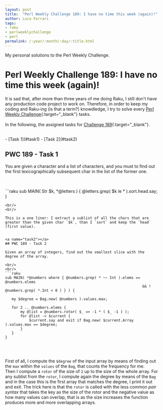 ```yaml
---
layout: post
title:  "Perl Weekly Challenge 189: I have no time this week (again)!"
author: Luca Ferrari
tags:
- raku
- perlweeklychallenge
- perl
permalink: /:year/:month/:day/:title.html
---
```

My personal solutions to the Perl Weekly Challenge.

# Perl Weekly Challenge 189: I have no time this week (again)!

It is sad that, after more than three years of me doing Raku, I still don't have any production code project to work on.
Therefore, in order to keep my coding and Raku-ing (is that a term?) knowdledge, I try to solve every  [Perl Weekly Challenge](https://perlweeklychallenge.org/){:target="_blank"} tasks.
<br/>
<br/>
In the following, the assigned tasks for [Challenge 189](https://perlweeklychallenge.org/blog/perl-weekly-challenge-189/){:target="_blank"}.

<br/>
- [Task 1](#task1)
- [Task 2](#task2)



<a name="task1"></a>
## PWC 189 - Task 1

You are given a character and a list of characters, and you must to find out the first lexicographically subsequent char in the list of the former one.

<br/>
<br/>
```raku
sub MAIN( Str $k, *@letters ) {
    @letters.grep( $k le * ).sort.head.say;
}

 ```
<br/>
<br/>

This is a one liner: I extract a sublist of all the chars that are greater than the given char `$k`, than I `sort` and keep the `head` (first value).


<a name="task2"></a>
## PWC 189 - Task 2

Given an array of integers, find out the smallest slice with the degree of the array.

<br/>
<br/>
```raku
sub MAIN( *@numbers where { @numbers.grep( * ~~ Int ).elems == @numbers.elems
                                                                && ! @numbers.grep( *.Int < 0 ) } ) {

    my $degree = Bag.new( @numbers ).values.max;

    for 2 .. @numbers.elems {
        my @list = @numbers.rotor( $_ => -1 * ( $_ -1 ) );
        for @list -> $current {
            $current.say and exit if Bag.new( $current.Array ).values.max == $degree;
        }
    }
}

```
<br/>
<br/>

First of all, I compute the `$degree` of the input array by means of finding out the `max` within the `values` of the `Bag`, that counts the frequency for me.
<br/>
Then I compute a `rotor` of the size of `2` up to the size of the whole array. For any sublist from the `rotor`, I compute again the degree by means of the `Bag` and in the case this is the first array that matches the degree, I print it out and exit.
The trick here is that the `rotor` is called with the less common *pair syntax* that takes the key as the size of the rotor and the negative value as how many values can overlap, that is as the size increases the function produces more and more overlapping arrays.
